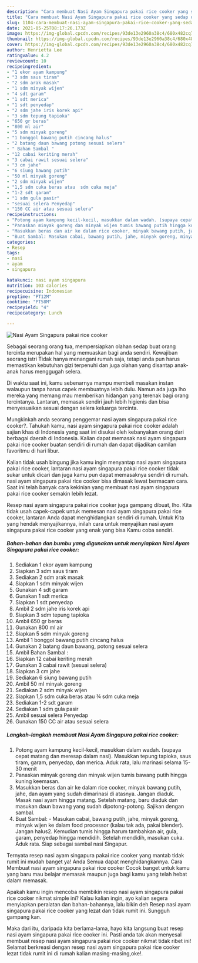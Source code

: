 ```yaml
---
description: "Cara membuat Nasi Ayam Singapura pakai rice cooker yang sedap dan Mudah Dibuat"
title: "Cara membuat Nasi Ayam Singapura pakai rice cooker yang sedap dan Mudah Dibuat"
slug: 1104-cara-membuat-nasi-ayam-singapura-pakai-rice-cooker-yang-sedap-dan-mudah-dibuat
date: 2021-05-25T08:17:26.173Z
image: https://img-global.cpcdn.com/recipes/93de13e2960a38c4/680x482cq70/nasi-ayam-singapura-pakai-rice-cooker-foto-resep-utama.jpg
thumbnail: https://img-global.cpcdn.com/recipes/93de13e2960a38c4/680x482cq70/nasi-ayam-singapura-pakai-rice-cooker-foto-resep-utama.jpg
cover: https://img-global.cpcdn.com/recipes/93de13e2960a38c4/680x482cq70/nasi-ayam-singapura-pakai-rice-cooker-foto-resep-utama.jpg
author: Henrietta Lee
ratingvalue: 4.2
reviewcount: 10
recipeingredient:
- "1 ekor ayam kampung"
- "3 sdm saus tiram"
- "2 sdm arak masak"
- "1 sdm minyak wijen"
- "4 sdt garam"
- "1 sdt merica"
- "1 sdt penyedap"
- "2 sdm jahe iris korek api"
- "3 sdm tepung tapioka"
- "650 gr beras"
- "800 ml air"
- "5 sdm minyak goreng"
- "1 bonggol bawang putih cincang halus"
- "2 batang daun bawang potong sesuai selera"
- " Bahan Sambal "
- "12 cabai keriting merah"
- "3 cabai rawit sesuai selera"
- "3 cm jahe"
- "6 siung bawang putih"
- "50 ml minyak goreng"
- "2 sdm minyak wijen"
- "1,5 sdm cuka beras atau  sdm cuka meja"
- "1-2 sdt garam"
- "1 sdm gula pasir"
- "sesuai selera Penyedap"
- "150 CC air atau sesuai selera"
recipeinstructions:
- "Potong ayam kampung kecil-kecil, masukkan dalam wadah. (supaya cepat matang dan meresap dalam nasi). Masukkan tepung tapioka, saus tiram, garam, penyedap, dan merica. Aduk rata, lalu marinasi selama 15-30 menit"
- "Panaskan minyak goreng dan minyak wijen tumis bawang putih hingga kuning keemasan."
- "Masukkan beras dan air ke dalam rice cooker, minyak bawang putih, jahe, dan ayam yang sudah dimarinasi di atasnya. Jangan diaduk. Masak nasi ayam hingga matang. Setelah matang, baru diaduk dan masukan daun bawang yang sudah dipotong-potong. Sajikan dengan sambal."
- "Buat Sambal: Masukan cabai, bawang putih, jahe, minyak goreng, minyak wijen ke dalam food processor (kalau tak ada, pakai blender). Jangan halus2. Kemudian tumis hingga harum tambahkan air, gula, garam, penyedap hingga mendidih. Setelah mendidih, masukan cuka. Aduk rata. Siap sebagai sambal nasi Singapur."
categories:
- Resep
tags:
- nasi
- ayam
- singapura

katakunci: nasi ayam singapura 
nutrition: 103 calories
recipecuisine: Indonesian
preptime: "PT12M"
cooktime: "PT58M"
recipeyield: "4"
recipecategory: Lunch

---
```



![Nasi Ayam Singapura pakai rice cooker](https://img-global.cpcdn.com/recipes/93de13e2960a38c4/680x482cq70/nasi-ayam-singapura-pakai-rice-cooker-foto-resep-utama.jpg)

Sebagai seorang orang tua, mempersiapkan olahan sedap buat orang tercinta merupakan hal yang memuaskan bagi anda sendiri. Kewajiban seorang istri Tidak hanya menangani rumah saja, tetapi anda pun harus memastikan kebutuhan gizi terpenuhi dan juga olahan yang disantap anak-anak harus menggugah selera.

Di waktu  saat ini, kamu sebenarnya mampu membeli masakan instan walaupun tanpa harus capek membuatnya lebih dulu. Namun ada juga lho mereka yang memang mau memberikan hidangan yang terenak bagi orang tercintanya. Lantaran, memasak sendiri jauh lebih higienis dan bisa menyesuaikan sesuai dengan selera keluarga tercinta. 



Mungkinkah anda seorang penggemar nasi ayam singapura pakai rice cooker?. Tahukah kamu, nasi ayam singapura pakai rice cooker adalah sajian khas di Indonesia yang saat ini disukai oleh kebanyakan orang dari berbagai daerah di Indonesia. Kalian dapat memasak nasi ayam singapura pakai rice cooker buatan sendiri di rumah dan dapat dijadikan camilan favoritmu di hari libur.

Kalian tidak usah bingung jika kamu ingin menyantap nasi ayam singapura pakai rice cooker, lantaran nasi ayam singapura pakai rice cooker tidak sukar untuk dicari dan juga kamu pun dapat memasaknya sendiri di rumah. nasi ayam singapura pakai rice cooker bisa dimasak lewat bermacam cara. Saat ini telah banyak cara kekinian yang membuat nasi ayam singapura pakai rice cooker semakin lebih lezat.

Resep nasi ayam singapura pakai rice cooker juga gampang dibuat, lho. Kita tidak usah capek-capek untuk memesan nasi ayam singapura pakai rice cooker, lantaran Anda dapat menghidangkan sendiri di rumah. Untuk Kita yang hendak menyajikannya, inilah cara untuk menyajikan nasi ayam singapura pakai rice cooker yang enak yang bisa Kamu coba sendiri.

<!--inarticleads1-->

##### Bahan-bahan dan bumbu yang digunakan untuk menyiapkan Nasi Ayam Singapura pakai rice cooker:

1. Sediakan 1 ekor ayam kampung
1. Siapkan 3 sdm saus tiram
1. Sediakan 2 sdm arak masak
1. Siapkan 1 sdm minyak wijen
1. Gunakan 4 sdt garam
1. Gunakan 1 sdt merica
1. Siapkan 1 sdt penyedap
1. Ambil 2 sdm jahe iris korek api
1. Siapkan 3 sdm tepung tapioka
1. Ambil 650 gr beras
1. Gunakan 800 ml air
1. Siapkan 5 sdm minyak goreng
1. Ambil 1 bonggol bawang putih cincang halus
1. Gunakan 2 batang daun bawang, potong sesuai selera
1. Ambil  Bahan Sambal :
1. Siapkan 12 cabai keriting merah
1. Gunakan 3 cabai rawit (sesuai selera)
1. Siapkan 3 cm jahe
1. Sediakan 6 siung bawang putih
1. Ambil 50 ml minyak goreng
1. Sediakan 2 sdm minyak wijen
1. Siapkan 1,5 sdm cuka beras atau ¾ sdm cuka meja
1. Sediakan 1-2 sdt garam
1. Sediakan 1 sdm gula pasir
1. Ambil sesuai selera Penyedap
1. Gunakan 150 CC air atau sesuai selera




<!--inarticleads2-->

##### Langkah-langkah membuat Nasi Ayam Singapura pakai rice cooker:

1. Potong ayam kampung kecil-kecil, masukkan dalam wadah. (supaya cepat matang dan meresap dalam nasi). Masukkan tepung tapioka, saus tiram, garam, penyedap, dan merica. Aduk rata, lalu marinasi selama 15-30 menit
1. Panaskan minyak goreng dan minyak wijen tumis bawang putih hingga kuning keemasan.
1. Masukkan beras dan air ke dalam rice cooker, minyak bawang putih, jahe, dan ayam yang sudah dimarinasi di atasnya. Jangan diaduk. Masak nasi ayam hingga matang. Setelah matang, baru diaduk dan masukan daun bawang yang sudah dipotong-potong. Sajikan dengan sambal.
1. Buat Sambal: - Masukan cabai, bawang putih, jahe, minyak goreng, minyak wijen ke dalam food processor (kalau tak ada, pakai blender). Jangan halus2. Kemudian tumis hingga harum tambahkan air, gula, garam, penyedap hingga mendidih. Setelah mendidih, masukan cuka. Aduk rata. Siap sebagai sambal nasi Singapur.




Ternyata resep nasi ayam singapura pakai rice cooker yang mantab tidak rumit ini mudah banget ya! Anda Semua dapat menghidangkannya. Cara Membuat nasi ayam singapura pakai rice cooker Cocok banget untuk kamu yang baru mau belajar memasak maupun juga bagi kamu yang telah hebat dalam memasak.

Apakah kamu ingin mencoba membikin resep nasi ayam singapura pakai rice cooker nikmat simple ini? Kalau kalian ingin, ayo kalian segera menyiapkan peralatan dan bahan-bahannya, lalu bikin deh Resep nasi ayam singapura pakai rice cooker yang lezat dan tidak rumit ini. Sungguh gampang kan. 

Maka dari itu, daripada kita berlama-lama, hayo kita langsung buat resep nasi ayam singapura pakai rice cooker ini. Pasti anda tak akan menyesal membuat resep nasi ayam singapura pakai rice cooker nikmat tidak ribet ini! Selamat berkreasi dengan resep nasi ayam singapura pakai rice cooker lezat tidak rumit ini di rumah kalian masing-masing,oke!.

